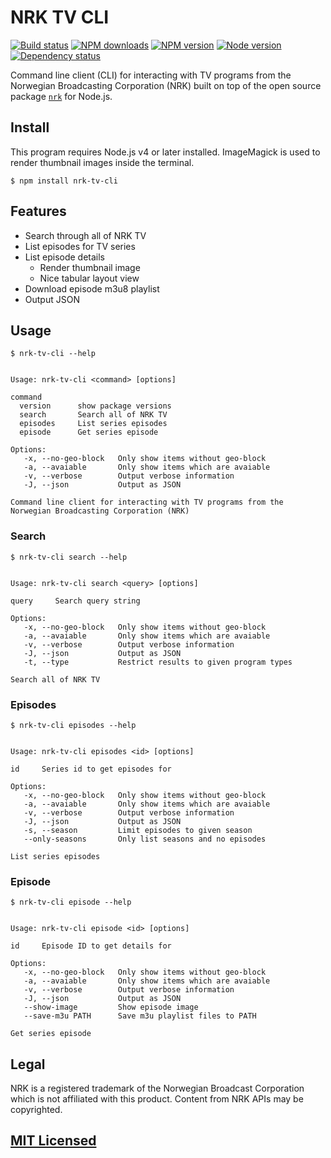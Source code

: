 # NRK TV CLI

[![Build status](https://img.shields.io/wercker/ci/567f216a1e29124443152a2e.svg "Build status")](https://app.wercker.com/project/bykey/2e67fadd89cd086636c37bdfccdb0e96)
[![NPM downloads](https://img.shields.io/npm/dm/nrk-tv-cli.svg "NPM downloads")](https://www.npmjs.com/package/nrk-tv-cli)
[![NPM version](https://img.shields.io/npm/v/nrk-tv-cli.svg "NPM version")](https://www.npmjs.com/package/nrk-tv-cli)
[![Node version](https://img.shields.io/node/v/nrk-tv-cli.svg "Node version")](https://www.npmjs.com/package/nrk-tv-cli)
[![Dependency status](https://img.shields.io/david/Starefossen/nrk-tv-cli.svg "Dependency status")](https://david-dm.org/Starefossen/nrk-tv-cli)

Command line client (CLI) for interacting with TV programs from the Norwegian
Broadcasting Corporation (NRK) built on top of the open source package
[`nrk`](https://github.com/Starefossen/node-nrk) for Node.js.

## Install

This program requires Node.js v4 or later installed. ImageMagick is used to
render thumbnail images inside the terminal.

```console
$ npm install nrk-tv-cli
```

## Features

* Search through all of NRK TV
* List episodes for TV series
* List episode details
  * Render thumbnail image
  * Nice tabular layout view
* Download episode m3u8 playlist
* Output JSON

## Usage

```console
$ nrk-tv-cli --help


Usage: nrk-tv-cli <command> [options]

command     
  version      show package versions
  search       Search all of NRK TV
  episodes     List series episodes
  episode      Get series episode

Options:
   -x, --no-geo-block   Only show items without geo-block
   -a, --avaiable       Only show items which are avaiable
   -v, --verbose        Output verbose information
   -J, --json           Output as JSON

Command line client for interacting with TV programs from the Norwegian Broadcasting Corporation (NRK)
```

### Search

```console
$ nrk-tv-cli search --help


Usage: nrk-tv-cli search <query> [options]

query     Search query string

Options:
   -x, --no-geo-block   Only show items without geo-block
   -a, --avaiable       Only show items which are avaiable
   -v, --verbose        Output verbose information
   -J, --json           Output as JSON
   -t, --type           Restrict results to given program types

Search all of NRK TV
```

### Episodes

```console
$ nrk-tv-cli episodes --help


Usage: nrk-tv-cli episodes <id> [options]

id     Series id to get episodes for

Options:
   -x, --no-geo-block   Only show items without geo-block
   -a, --avaiable       Only show items which are avaiable
   -v, --verbose        Output verbose information
   -J, --json           Output as JSON
   -s, --season         Limit episodes to given season
   --only-seasons       Only list seasons and no episodes

List series episodes
```

### Episode

```console
$ nrk-tv-cli episode --help


Usage: nrk-tv-cli episode <id> [options]

id     Episode ID to get details for

Options:
   -x, --no-geo-block   Only show items without geo-block
   -a, --avaiable       Only show items which are avaiable
   -v, --verbose        Output verbose information
   -J, --json           Output as JSON
   --show-image         Show episode image
   --save-m3u PATH      Save m3u playlist files to PATH

Get series episode
```

## Legal

NRK is a registered trademark of the Norwegian Broadcast Corporation which is
not affiliated with this product. Content from NRK APIs may be copyrighted.

## [MIT Licensed](https://github.com/Starefossen/nrk-tv-cli/blob/master/LICENSE)